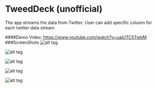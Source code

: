 # TweedDeck (unofficial)

The app streams the data from Twitter. User can add specific column for each twitter data stream.

####Demo Video: https://www.youtube.com/watch?v=uaiUTC5TwbM
###ScreenShots
![alt tag](https://lh3.googleusercontent.com/wF6RzFnp2PByvX87oWVKHSwue9CZv95qrmNyNsyTitrQ_4Lxx2skO4P5xGOoDqnVsaJNRn4gy9T89akqNZcgjyM--Iv31imEMeuzNcFWUTSwCSHAkuMMYlYhIDA27eN3eWi3aFr12wOEir4OvqmFMI8M7zNDGwvYQ4PbX6SXNMSHmQObevLuu5H4-L-v9xdGCryKP823zOPf2XTUa9kv2Arxn1sOv-Z-Z0jT9871B1UM9GU8ZmZxZv5zzK-Yl6hyzlvlVNLgW8EiDqDDgbkMIq-wOUcmJDU91EygbsN2bSyDG9afYAY2LqeJhY3EQ9fUquEdGvhoMS2kLLmbJfCvXkW8QW2VwiDYzb5XJ2jFB3q6S0ZejPiqKVyHAfsEbN_vQpwacachYST3vCyU2nlT-t90ADfaCXvzezeWlsxN-fg_8d85llhb_M4wTNBLVqgXUewkOT-zSd_GhH6va9TcHgau5PW1sCkqm2n-hGrwWJHjyYy4fwLea224gxJf0k59spFPjRqmFbQVaktQja-aW4odyc09ph6mTCzkEEED2XFT7xzOzD3lWOl4WiP9Qou1_I5d=w1287-h934-no)

![alt tag](https://lh3.googleusercontent.com/F15_n87LRG70239ir2qQ29nI4aanJVBq09lmNPj5CvfKCUO7LeTkcmwKOnxnOr3wwe7kw9DMo-1L8e-qCQU9qOJX70zLZkPVgU5KpUth3rjK11AZtNRrcVQ4qOct3U_QgPA3DMn2knDOec8-jNRqp8nZ22bM2c2bWJf-ldOZ7X1tOlugTaBhnQT6QLeRaj1Ncu6sm-1jcQyNeI3I5ffxeFaXvNEILDgBrqQf1BT0BVBhGbo8PbA4YTmNxqySryBHs_P_S1mAxpbv1eQeKyQAkoli-SxckD_dAHSHVYQI2SIv8ALIs2cU9NxS-0OORTrbxFCjQ7UUDLJLpfeQnPjruHkeVhpdvHy4EV1dWbrgRPs2ntyXo8qkRrgvm1Sc9k9XJsLZ5yyX-v2nKDbneQMqKjxl9MNqvhNNOfBnBRyZqsqwYN53Dv6Jyh10bV-rljQJLPitEQY9i4lusKMD0Xckjc9qJ7mfxZgxU1lJLp_z4r2FK9jSQ5b9dcmOcLARbWvgOAA9aT8k4P0tc6KuQzJCPPYyPYhfNISE0xe4SBSsc1qNgGTfsSxB2hLxaDDAAjHqx5Lk=w1287-h934-no)

![alt tag](https://lh3.googleusercontent.com/bvCZCZxptPIUQa-1SufiPd5qAfByeMiySDs5uDu_ikif9GQDuBEuWsOHnX4VJozxyKfHlJCzElaFHzRaUUIDfbMSvi6z9wu4H6JeRbHm-HKjnPwSLxGuIGM9G-pcKvp5lTFdWGWFZPTDws-X5F2cyQfK02JKINO8jDfI-6o5z04RAIkXvue6BcQd3HT3gy99sGuEiaAO9OtctpF5Hu3Jj2KqE2Ye-hil_wayPD_4H8RtrpDvA-sPzswjI_zfDMVOkqZgYqPb0FrpjySvk-yKV7m8r0svaanovE0uWJNPjzzmpC0l-k0vYDYnNLKWEYl46_CXHKXM70yomiqEWFEdP_zn-Q-aDw7qLzObbwJ7ZLqQwBSKSw_Xwg8t64siKpNJ3Tux-rK068b0X9N3vT1nSoWq0ynEEJeSsFB2GUClABYsBwPhUXX9Y_gIyOGpebucV6wAnU7L5MGm7j4Th-ub2b4dP2Bbq5yVyBRXV5L3ke9KB83JWKF5ASMbPjGdNHJ_skL0NrTbB7AVKld30dtSWVWGSYncMKNYjksRFVj1mRO3Qhmmo2N9oHzpXqhuEHdTU9EN=w1287-h943-no)

![alt tag](https://lh3.googleusercontent.com/Tc0qgMzFQ476G1wIj3YJJkhjUeyO8ZC85pK37UsRPoieUe5I2yS44ohDXsv_ugWZ0-PDgNmZ5F6rvA7SArNVVOrPoTprnVpxnF7bJQjWod5aCW9Uw4uFTD2JQn_tkBgnS2qewK7_SSJhOFB7wn54dxWG3zpHDzWhzwjVrHt9qmRnEH8mH-hWhmCKRDNjJmA8_RaDBYHpHJRzm8Xg6d70EYfIiUd827fv1Y5BAeIFMFPlKRYBiAd0duZW4BxL4bfUR8l1746lVpi7v2mRalx2aMD2Jpbt-1WY2-f0PYRePUWBmmXyA7ytD-Ql7fxuWH8RjBuE9QPn6jjqQnHVWAKi_zvI12X_fBIMyIS3NsARt409cd4GU9G886vDpYaQqtTmACDIe63SgLYmaFPpl61dYKVa-bAvO0pbfhcev-gHuZ-S6xADj80HFSoJe1O-CEQy0NNiiHn4_7NFHk-U0a9WAcDpBLexLmZbctLCDVw23NGC69j-tjIAZO_k0DJJ2gC1wECd_SuoRpquPaE6wCxoKezf4TBIx1VaFYmBSMv-VJ4corwXHcci2CtODKhmmNSaglOh=w1287-h945-no)

![alt tag](http://passion-projects.weebly.com/uploads/4/2/6/7/42671647/7650381_orig.png)
